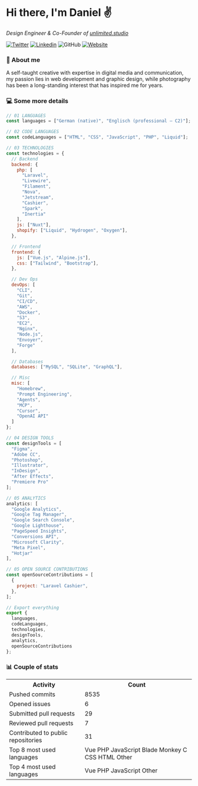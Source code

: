 # Hi there, I'm Daniel ✌️

<p><em>Design Engineer & Co-Founder of <a href="https://unlimited.studio">unlimited.studio</em></p>

[![Twitter](https://img.shields.io/twitter/follow/captainscorch?label=Follow)](https://x.com/intent/follow?screen_name=captainscorch)
[![Linkedin](https://img.shields.io/badge/Follow-blue?style=flat-square&logo=Linkedin&logoColor=white&link=https://www.linkedin.com/in/daniel-schmier-6a2557149/)](https://www.linkedin.com/in/daniel-schmier-6a2557149/)
![GitHub](https://img.shields.io/github/followers/captainscorch?label=Follow&style=social)
[![Website](https://img.shields.io/badge/Website-2ab193.svg?&style=flat-square&logo=Google-Chrome&logoColor=white&link=https://captainscor.ch)](https://captainscor.ch)

### 📃 About me

A self-taught creative with expertise in digital media and communication, my passion lies in web development and graphic design, while photography has been a long-standing interest that has inspired me for years.

### 💻 Some more details

```javascript
// 01 LANGUAGES
const languages = ["German (native)", "Englisch (professional – C2)"];

// 02 CODE LANGUAGES
const codeLanguages = ["HTML", "CSS", "JavaScript", "PHP", "Liquid"];

// 03 TECHNOLOGIES
const technologies = {
  // Backend
  backend: {
    php: [
      "Laravel",
      "Livewire",
      "Filament",
      "Nova",
      "Jetstream",
      "Cashier",
      "Spark",
      "Inertia"
    ],
    js: ["Nuxt"],
    shopify: ["Liquid", "Hydrogen", "Oxygen"],
  },

  // Frontend
  frontend: {
    js: ["Vue.js", "Alpine.js"],
    css: ["Tailwind", "Bootstrap"],
  },

  // Dev Ops
  devOps: [
    "CLI",
    "Git",
    "CI/CD",
    "AWS",
    "Docker",
    "S3",
    "EC2",
    "Nginx",
    "Node.js",
    "Envoyer",
    "Forge"
  ],

  // Databases
  databases: ["MySQL", "SQLite", "GraphQL"],

  // Misc
  misc: [
    "Homebrew",
    "Prompt Engineering",
    "Agents",
    "MCP",
    "Cursor",
    "OpenAI API"
  ]
};

// 04 DESIGN TOOLS
const designTools = [
  "Figma",
  "Adobe CC",
  "Photoshop",
  "Illustrator",
  "InDesign",
  "After Effects",
  "Premiere Pro"
];

// 05 ANALYTICS
analytics: [
  "Google Analytics",
  "Google Tag Manager",
  "Google Search Console",
  "Google Lighthouse",
  "PageSpeed Insights",
  "Conversions API",
  "Microsoft Clarity",
  "Meta Pixel",
  "Hotjar"
],

// 05 OPEN SOURCE CONTRIBUTIONS
const openSourceContributions = [
  {
    project: "Laravel Cashier",
  },
];

// Export everything
export {
  languages,
  codeLanguages,
  technologies,
  designTools,
  analytics,
  openSourceContributions
};
```

### 📊 Couple of stats

<small>
<table>
  <tr>
    <th>Activity</th>
    <th>Count</th>
  </tr>
  <tr>
    <td>Pushed commits</td>
    <td>8535</td>
  </tr>
  <tr>
    <td>Opened issues</td>
    <td>6</td>
  </tr>
  <tr>
    <td>Submitted pull requests</td>
    <td>29</td>
  </tr>
  <tr>
    <td>Reviewed pull requests</td>
    <td>7</td>
  </tr>
  <tr>
    <td>Contributed to public repositories</td>
    <td>31</td>
  </tr>
  <tr>
    <td>Top 8 most used languages</td>
    <td> Vue  PHP  JavaScript  Blade  Monkey C  CSS  HTML  Other </td>
  </tr>
  <tr>
    <td>Top 4 most used languages</td>
    <td> Vue  PHP  JavaScript  Other </td>
  </tr>
</table>
</small>
